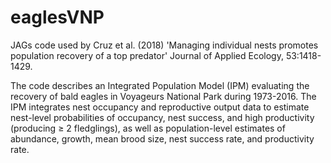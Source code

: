 # eaglesVNP
JAGs code used by Cruz et al. (2018) 'Managing individual nests promotes population recovery of a top predator' Journal of Applied Ecology, 53:1418-1429.

The code describes an Integrated Population Model (IPM) evaluating the recovery of bald eagles in Voyageurs National Park 
during 1973-2016. The IPM integrates nest occupancy and reproductive output data to estimate nest-level probabilities of occupancy, 
nest success, and high productivity (producing ≥ 2 fledglings), as well as population-level estimates of abundance, growth, 
mean brood size, nest success rate, and productivity rate.
